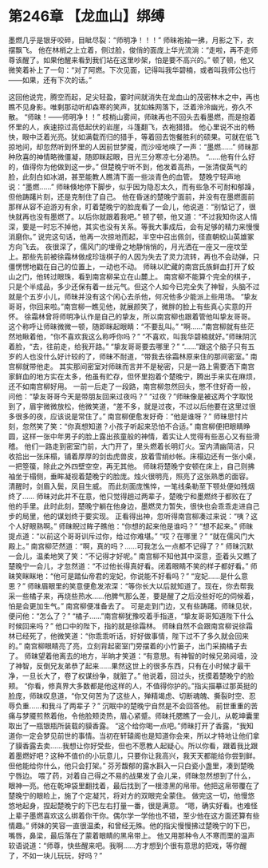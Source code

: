 # 第246章 【龙血山】绑缚
墨燃几乎是银牙咬碎，目眦尽裂：“师明净！！！”
师昧袍袖一拂，月影之下，衣摆飘飞。
他在林梢之上立着，侧过脸，俊俏的面庞上华光流淌：“走啦，再不走师尊该醒了。如果他醒来看到我们站在这里吵架，怕是要不高兴的。”
顿了顿，他又微笑着补上了一句：“对了阿燃。下次见面，记得叫我华碧楠，或者叫我师公也行——如果，还有下次的话。”

这回他说完，腾空而起，足尖轻盈，霎时间就消失在龙血山的茂密林木之中，再也瞧不见身影。唯剩那动听却森寒的笑声，犹如蛛网落下，泛着泠泠幽光，弥久不散。
“师昧！——师明净！！”
枝梢山雾间，师昧再也不回头去看墨燃，而是抱着怀里的人，疾速掠过高低起伏的岩崖，斗篷翻飞，衣袍猎猎。
他心里说不出的畅快，眼中泛着光亮。犹如满载而归的猎手，等着回去饱餐胜利的硕果。可就在低飞掠地间，却忽然听到怀里的人因前世梦魇，而沙哑地唤了一声：“墨燃……”
师昧那种欣喜的神情略微僵凝，随即眯起眼，目光三分寒凉七分渴热。
“……他有什么好的，值得你为他做到这一步。”
但楚晚宁听不到，他发着高热，一张清俊英气的脸，此刻白如冰湖，甚至能教人瞧清下面一些淡青色的血管。
楚晚宁轻声地说：“墨燃……”
师昧倏地停下脚步，似乎因为隐忍太久，而有些急不可耐和郁躁，但他踌躇片刻，还是克制住了自己。
他在昏迷的楚晚宁面前，并没有在墨燃面前那样从容不迫游刃有余，盯着楚晚宁的脸庞看了一会儿，他说道：“别惦记了，很快就再也没有墨燃了。以后你就跟着我吧。”
顿了顿，他又道：“不过我知你这人情深，要是一时忘不掉他，其实也没有关系。等我大事成后，会有足够的精力来慢慢消磨你。”
说完这句话，他再一次掠地而起，半空中召出佩剑，径直朝蛟山英雄冢方向飞去。
夜很深了，儒风门的埋骨之地静悄悄的，月光洒在一座又一座坟茔上。那些先前被徐霜林做成珍珑棋子的人因为失去了灵力流转，再也不会动弹，只僵愣愣地戳在自己的位置上，一动也不动。
师昧以贮藏的南宫氏族鲜血打开了蛟山之门，他转过眼珠，看到南宫柳呆立在山麓上。
南宫柳不能算个完全的棋子，只是个半成品，多少还保有着一丝元气。但这个人如今已完全失了神智，头脑不过就是个五岁小儿，师昧并没有这个闲心去杀他，何况他多少能派上些用场。
“挚友哥哥，你回来啦。”南宫柳一瞧见他，就展颜笑了，微胖的脸上有些真心实意的开怀。
徐霜林曾将师明净认作是自己的挚友，所以南宫柳也跟着管他叫挚友哥哥。
这个称呼让师昧微微一顿，随即眯起眼睛：“不要乱叫。”
“啊……”南宫柳就有些茫然地瞅着他，“你不喜欢我这么称呼你吗？”
“不喜欢，叫我华碧楠就好。”师昧阴沉着脸，“去，往前走，给我开路。”
“挚友哥哥要去哪里？”
“……”跟这个脑子只有五岁的人也没什么好计较的了，师昧不耐道，“带我去徐霜林原来住的那间密室。”
南宫柳就带他走。
其实那间密室对师昧而言并不是秘密，只是一路上需要洒下南宫家鲜血的地方实在太多，他虽有贮存，但怀里抱着个楚晚宁，腾出手来实在麻烦，还不如南宫柳好用。
一前一后走了一段路，南宫柳忽然回头，憋不住好奇一般，问他：“挚友哥哥今天是带朋友回来过夜吗？”
“过夜？”师昧像是被这两个字取悦到了，眉宇微微放松，他微笑道，“差不多，就是过夜，不过以后他要在这里过很多很多的夜，应该说是常住了。”
南宫柳便愈发好奇：“他是谁呀？”
师昧思忖片刻，忽然笑了笑：“你真想知道？小孩子听起来恐怕不合适。”
南宫柳便把眼睛睁圆，这样一张中年男子的脸上露出孩童般的神情，着实让人觉得有些恶心又有些滑稽。
他们一路走到密室门前，大门开了，里头燃着长明灯火。室内清幽简洁，只收拾出一张床榻，铺着厚厚的剑齿虎兽皮，放着雪绡纱帐。床榻边还有一张小桌，一把箜篌，除此之外四壁空空，再无其他。
师昧将楚晚宁安顿在床上，自己则拂袖坐于榻侧，垂眸凝视着楚晚宁的脸庞。烛火很明亮，照亮了这张熟悉的面容。
清醒时，剑眉入鬓，凤目生威。
而此刻面庞憔悴，一笔线条勒至下颚处便如残烟终了……
师昧对此并不在意，他只觉得趟过两辈子，楚晚宁和墨燃终于都败在了他的手里。此时此刻，楚晚宁躺在他身边，墨燃灵力暂失，很快也会乖乖走进自己步的局里，他的谋划终于要实现。
正看得出神，忽听得南宫柳凑过来说：“咦？这个人好眼熟啊。”
师昧睨过眸子瞧他：“你想的起来他是谁吗？”
“想不起来。”
师昧提点道：“以前这个哥哥训斥过你，给过你难堪。”
“哎？在哪里？”
“就在儒风门大殿上。”
南宫柳茫然道：“啊，真的吗？……可我怎么一点都不记得了？”
师昧沉默一会儿，温柔地笑了笑：“不记得才好呢。”
南宫柳不知他其中深意，歪着头又瞧了楚晚宁一会儿，才忽然道：“不过他长得真好看。闭着眼睛不笑的样子都好看。”
师昧笑眯眯地：“他可是踏仙帝君的宠妃，你说能不好看吗？”
“宠妃……是什么意思？”
师昧眉眼里的笑意便愈发浓深：“等你长大以后就知道了。现在，你去帮我采一些橘子来，再烧些热水……他脾气那么差，要是醒了之后没些好吃的伺候着，怕是会更加生气。”
南宫柳便准备去了。
可是走到门边，又有些踌躇。师昧见状，便问他：“怎么了？”
“橘子……”南宫柳犹豫咬着手指道，“挚友哥哥知道陛下什么时候回来吗？”
他口中的陛下，指的就是徐霜林。
师昧自然不会跟南宫柳说徐霜林已经死了，他微笑道：“你乖乖听话，好好做事情，陛下过不了多久就会回来的。”
南宫柳眼睛亮了亮，立刻背起密室门旁摆着的小竹篓子，出门采摘橘子去了。
师昧望着他离去的地方，半晌才笑道：“有意思。有神智的时候兄弟阋墙，没了神智，反倒兄友弟恭了起来……果然这世上的很多东西，只有在小时候才最干净，一旦长大了，卷了权谋纷争，就脏了。”
他说着，回过头，抚摸着楚晚宁的脸颊。
“你看，修真界大多数都是他这样的人，不值得你护的。”指尖描摹过那英挺的脸庞，师昧叹息道，“你又何苦为了这些人，殚精竭虑、切断魂魄、撕裂时空、忍辱负重……和我斗了两辈子？”
沉眠中的楚晚宁自然是不会回答他。
前世重重的苦痛与梦魇煎熬着他，令他脸颊烫热，眉心紧蹙。师昧托腮瞧了一会儿，从乾坤囊里取出了一瓶银瓶所装载的貘香露。
“这个给你喝一点吧。”师昧打开了香露，“我知道你一定会梦见前世的事情。当初在轩辕阁也是知道你会来，所以才特地让他们拿了貘香露去卖……我想让你好受些，但也不愿教人起疑心。所以你看，跟着我比跟着墨燃好吧？这种不值价的小玩意儿，只要你让我高兴，我天天都能给你尝到鲜。但他能给你什么，他只会打架。”
芬芳馥郁的露水斟入一只白瓷小盏里，凑到楚晚宁唇边。
喂了药，对着自己得之不易的战果发了会儿呆，师昧忽然想到了什么，眼神一亮。他在乾坤袋里翻找着，最后找到了一根漆黑的帛带。他把这帛带覆在了楚晚宁的眼睑上，施了个定凝咒，将对方的双眼完全蒙住。
做完这一切，他慢悠悠地起身，捏起楚晚宁的下巴左右打量一番，很是满意。
“嗯，确实好看。也难怪上辈子墨燃喜欢这么绑着你干你。偶尔学一学他也不错，至少他在这方面还算有些情趣。”
师妹的笑容一直很温柔，和曾经无殊。他的指尖慢慢拂过楚晚宁的下巴，嘴唇，鼻梁，最后落在了蒙着眼睛的黑帛带上。
他又用那种令人不寒而栗的温声软语说道：“师尊，快些醒来吧。我啊……方才想到个很有意思的把戏，等你醒了，不如一块儿玩玩，好吗？”
